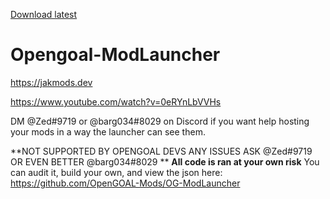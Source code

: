 [Download latest](https://jakmods.dev/download)
 
# Opengoal-ModLauncher

https://jakmods.dev

https://www.youtube.com/watch?v=0eRYnLbVVHs

DM @Zed#9719 or @barg034#8029 on Discord if you want help hosting your mods in a way the launcher can see them.

**NOT SUPPORTED BY OPENGOAL DEVS ANY ISSUES ASK @Zed#9719 OR EVEN BETTER @barg034#8029 **
**All code is ran at your own risk**
You can audit it, build your own, and view the json here:
<https://github.com/OpenGOAL-Mods/OG-ModLauncher>

